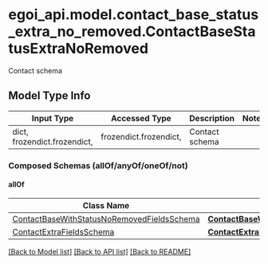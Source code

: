 # egoi_api.model.contact_base_status_extra_no_removed.ContactBaseStatusExtraNoRemoved

Contact schema

## Model Type Info
Input Type | Accessed Type | Description | Notes
------------ | ------------- | ------------- | -------------
dict, frozendict.frozendict,  | frozendict.frozendict,  | Contact schema | 

### Composed Schemas (allOf/anyOf/oneOf/not)
#### allOf
Class Name | Input Type | Accessed Type | Description | Notes
------------- | ------------- | ------------- | ------------- | -------------
[ContactBaseWithStatusNoRemovedFieldsSchema](ContactBaseWithStatusNoRemovedFieldsSchema.md) | [**ContactBaseWithStatusNoRemovedFieldsSchema**](ContactBaseWithStatusNoRemovedFieldsSchema.md) | [**ContactBaseWithStatusNoRemovedFieldsSchema**](ContactBaseWithStatusNoRemovedFieldsSchema.md) |  | 
[ContactExtraFieldsSchema](ContactExtraFieldsSchema.md) | [**ContactExtraFieldsSchema**](ContactExtraFieldsSchema.md) | [**ContactExtraFieldsSchema**](ContactExtraFieldsSchema.md) |  | 

[[Back to Model list]](../../README.md#documentation-for-models) [[Back to API list]](../../README.md#documentation-for-api-endpoints) [[Back to README]](../../README.md)

